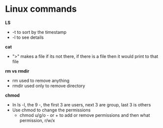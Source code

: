 # Linux commands

**LS**
* -t to sort by the timestamp
* -l to see details

**cat**
* ">" makes a file if its not there, if there is a file then it would print to that file
  
**rm vs rmdir**
* rm used to remove anything
* rmdir used only to remove directory

**chmod**
* In ls -l, the 9 -, the first 3 are users, next 3 are group, last 3 is others
* Use chmod to change the permissions
  * chmod u/g/o - or + to add or remove permissions and then what permission, r/w/x
 
